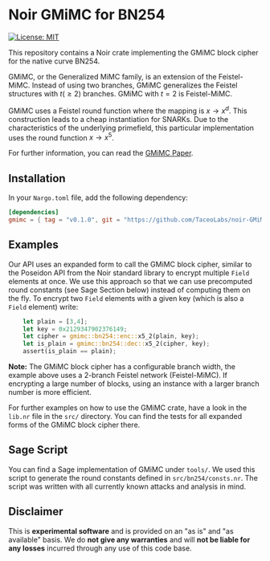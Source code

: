 # Noir GMiMC for BN254
 [![License: MIT](https://img.shields.io/badge/License-MIT-yellow.svg)](https://opensource.org/licenses/MIT)
 
This repository contains a Noir crate implementing the GMiMC block cipher for the native curve BN254.

GMiMC, or the Generalized MiMC family, is an extension of the Feistel-MiMC. Instead of using two branches, GMiMC generalizes the Feistel structures with $t (\geq 2)$ branches. GMiMC with $t=2$ is Feistel-MiMC.

GMiMC uses a Feistel round function where the mapping is $x \rightarrow x^d$. This construction leads to a cheap instantiation for SNARKs. Due to the characteristics of the underlying primefield, this particular implementation uses the round function $x \rightarrow x^5$.

For further information, you can read the [GMiMC Paper](https://eprint.iacr.org/2019/397.pdf).

## Installation

In your `Nargo.toml` file, add the following dependency:

```toml
[dependencies]
gmimc = { tag = "v0.1.0", git = "https://github.com/TaceoLabs/noir-GMiMC" }
```

## Examples

Our API uses an expanded form to call the GMiMC block cipher, similar to the Poseidon API from the Noir standard library to encrypt multiple `Field` elements at once. We use this approach so that we can use precomputed round constants (see Sage Section below) instead of computing them on the fly.
To encrypt two `Field` elements with a given key (which is also a `Field` element) write:

```Rust
    let plain = [3,4];
    let key = 0x2129347902376149;
    let cipher = gmimc::bn254::enc::x5_2(plain, key);
    let is_plain = gmimc::bn254::dec::x5_2(cipher, key);
    assert(is_plain == plain);
```
**Note:** The GMiMC block cipher has a configurable branch width, the example above uses a 2-branch Feistel network (Feistel-MiMC). If encrypting a large number of blocks, using an instance with a larger branch number is more efficient.

For further examples on how to use the GMiMC crate, have a look in the `lib.nr` file in the `src/` directory. You can find the tests for all expanded forms of the GMiMC block cipher there.

## Sage Script

You can find a Sage implementation of GMiMC under `tools/`. We used this script to generate the round constants defined in `src/bn254/consts.nr`. The script was written with all currently known attacks and analysis in mind.

## Disclaimer

This is **experimental software** and is provided on an "as is" and "as available" basis. We do **not give any warranties** and will **not be liable for any losses** incurred through any use of this code base.
